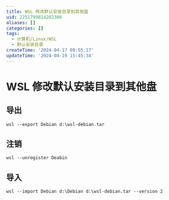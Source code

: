```yaml
---
title: WSL 修改默认安装目录到其他盘
uid: 2251799814282306
aliases: []
categories: []
tags:
  - 计算机/Linux/WSL
  - 默认安装目录
createTime: '2024-04-17 09:55:17'
updateTime: '2024-04-19 15:45:34'
---
```


# WSL 修改默认安装目录到其他盘

## 导出

```shell
wsl --export Debian d:\wsl-debian.tar
```

## 注销

```shell
wsl --unregister Deabin
```

## 导入

```shell
wsl --import Debian d:\Debian d:\wsl-debian.tar --version 2
```
